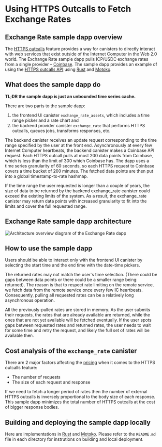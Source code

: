 # Using HTTPS Outcalls to Fetch Exchange Rates

## Exchange Rate sample dapp overview

The [HTTPS outcalls](/https-outcalls) feature provides a way for canisters to directly interact with web services that exist outside of the Internet Computer in the Web 2.0 world. The Exchange Rate sample dapp pulls ICP/USDC exchange rates from a single provider – [Coinbase](https://docs.cloud.coinbase.com/exchange/reference/exchangerestapi_getproductcandles). The sample dapp provides an example of using the [HTTPS outcalls API](/docs/current/references/ic-interface-spec#ic-http_request) using [Rust](https://github.com/dfinity/examples/tree/master/rust/exchange_rate) and [Motoko](https://github.com/dfinity/examples/tree/master/motoko/exchange_rate).

## What does the sample dapp do

**TL;DR the sample dapp is just an unbounded time series cache.**

There are two parts to the sample dapp:
1. the frontend UI canister `exchange_rate_assets`, which includes a time range picker and a rate chart and
2. the backend provider canister `exchange_rate` that performs HTTPS outcalls, queues jobs, transforms responses, etc.

The backend canister receives an update request corresponding to the time range specified by the user at the front end. Asynchronously at every few Internet Computer heartbeats, the backend canister makes a Coinbase API request. Each HTTPS outcall pulls at most 200 data points from Coinbase, which is less than the limit of 300 which Coinbase has. The dapp uses a time series granularity of 60 seconds, so each HTTPS request to Coinbase covers a time bucket of 200 minutes. The fetched data points are then put into a global timestamp-to-rate hashmap.

If the time range the user requested is longer than a couple of years, the size of data to be returned by the backend exchange_rate canister could exceed the existing limits of the system. As a result, the exchange_rate canister may return data points with increased granularity to fit into the limits and cover the full requested range.

## Exchange Rate sample dapp architecture
![Architecture overview diagram of the Exchange Rate dapp](_attachments/exchange_rate_arch.png)

## How to use the sample dapp

Users should be able to interact only with the frontend UI canister by selecting the start time and the end time with the date-time pickers.

The returned rates may not match the user's time selection. (There could be gaps between data points or there could be a smaller range being returned). The reason is that to respect rate limiting on the remote service, we fetch data from the remote service once every few IC heartbeats. Consequently, pulling all requested rates can be a relatively long asynchronous operation.

All the previously-pulled rates are stored in memory. As the user submits their requests, the rates that are already available are returned, while the ones that are not yet available will be fetched eventually. If the user spots gaps between requested rates and returned rates, the user needs to wait for some time and retry the request, and likely the full set of rates will be available then.

## Cost analysis of the `exchange_rate` canister

There are 2 major factors affecting the [pricing](/docs/current/developer-docs/integrations/http_requests/http_requests-how-it-works#pricing) when it comes to the HTTPS outcalls feature:

* The number of requests 
* The size of each request and response

If we need to fetch a longer period of rates then the number of external HTTPS outcalls is inversely proportional to the body size of each response.
This sample dapp minimizes the total number of HTTPS outcalls at the cost of bigger response bodies. 

## Building and deploying the sample dapp locally
Here are implementations in [Rust](https://github.com/dfinity/examples/tree/master/rust/exchange_rate) and [Motoko](https://github.com/dfinity/examples/tree/master/motoko/exchange_rate). Please refer to the `README.md` file in each
directory for instrutions on building and local deployment.

